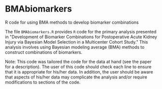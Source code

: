 # BMAbiomarkers
R code for using BMA methods to develop biomarker combinations

The file `BMAbiomarkers.R` provides `R` code for the primary analysis presented in "Development of Biomarker Combinations for Postoperative Acute Kidney Injury via Bayesian Model Selection in a Multicenter Cohort Study." This analysis involves using Bayesian modeling average (BMA) methods to construct combinations of biomarkers.

Note: This code was tailored the code for the data at hand (see the paper for a description). The user of this code should check each line to ensure that it is appropriate for his/her data. In addition, the user should be aware that aspects of his/her data may complicate the analysis and/or require modifications to sections of the code.
